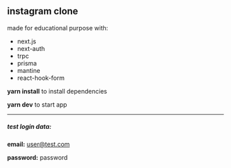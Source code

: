 ## instagram clone
made for educational purpose with:
 - next.js
 - next-auth
 - trpc
 - prisma
 - mantine
 - react-hook-form
 
 
 **yarn install** to install dependencies
 
 **yarn dev** to start app
 
 

------------


#####  test login data:
**email:** user@test.com

**password:** password
